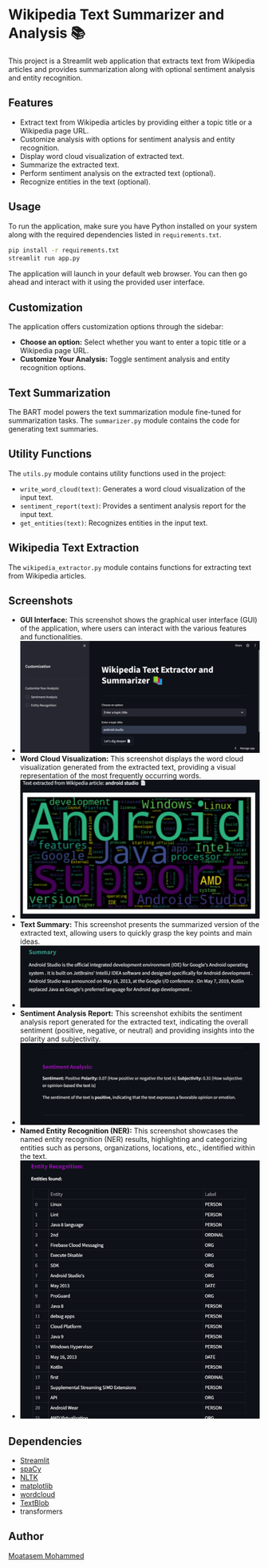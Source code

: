 # Wikipedia Text Summarizer and Analysis 📚

This project is a Streamlit web application that extracts text from Wikipedia articles and provides summarization along with optional sentiment analysis and entity recognition.

## Features

- Extract text from Wikipedia articles by providing either a topic title or a Wikipedia page URL.
- Customize analysis with options for sentiment analysis and entity recognition.
- Display word cloud visualization of extracted text.
- Summarize the extracted text.
- Perform sentiment analysis on the extracted text (optional).
- Recognize entities in the text (optional).

## Usage

To run the application, make sure you have Python installed on your system along with the required dependencies listed in `requirements.txt`.

```bash
pip install -r requirements.txt
streamlit run app.py
```

The application will launch in your default web browser. You can then go ahead and interact with it using the provided user interface.

## Customization

The application offers customization options through the sidebar:

- **Choose an option:** Select whether you want to enter a topic title or a Wikipedia page URL.
- **Customize Your Analysis:** Toggle sentiment analysis and entity recognition options.

## Text Summarization

The BART model powers the text summarization module fine-tuned for summarization tasks. The `summarizer.py` module contains the code for generating text summaries.

## Utility Functions

The `utils.py` module contains utility functions used in the project:

- `write_word_cloud(text)`: Generates a word cloud visualization of the input text.
- `sentiment_report(text)`: Provides a sentiment analysis report for the input text.
- `get_entities(text)`: Recognizes entities in the input text.

## Wikipedia Text Extraction

The `wikipedia_extractor.py` module contains functions for extracting text from Wikipedia articles.

## Screenshots
- **GUI Interface:** This screenshot shows the graphical user interface (GUI) of the application, where users can interact with the various features and functionalities.
- <img src="screenshots/GUI.png">
- **Word Cloud Visualization:** This screenshot displays the word cloud visualization generated from the extracted text, providing a visual representation of the most frequently occurring words.
- <img src="screenshots/word_cloud.png">
- **Text Summary:** This screenshot presents the summarized version of the extracted text, allowing users to quickly grasp the key points and main ideas.
- <img src="screenshots/summary.png">
- **Sentiment Analysis Report:** This screenshot exhibits the sentiment analysis report generated for the extracted text, indicating the overall sentiment (positive, negative, or neutral) and providing insights into the polarity and subjectivity.
- <img src="screenshots/sentiment_analysis.png">
- **Named Entity Recognition (NER):** This screenshot showcases the named entity recognition (NER) results, highlighting and categorizing entities such as persons, organizations, locations, etc., identified within the text.
- <img src="screenshots/NER.png">

Dependencies
------------

- [Streamlit](https://streamlit.io/)
- [spaCy](https://spacy.io/)
- [NLTK](https://www.nltk.org/)
- [matplotlib](https://matplotlib.org/)
- [wordcloud](https://github.com/amueller/word_cloud)
- [TextBlob](https://textblob.readthedocs.io/en/dev/)
- transformers

Author
------

[Moatasem Mohammed](https://github.com/moatasem75291)

